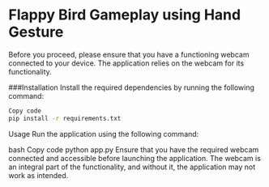 # Flappy Bird Gameplay using Hand Gesture

Before you proceed, please ensure that you have a functioning webcam connected to your device. The application relies on the webcam for its functionality.

###Installation
Install the required dependencies by running the following command:

```bash
Copy code
pip install -r requirements.txt
```
Usage
Run the application using the following command:

bash
Copy code
python app.py
Ensure that you have the required webcam connected and accessible before launching the application. The webcam is an integral part of the functionality, and without it, the application may not work as intended.
